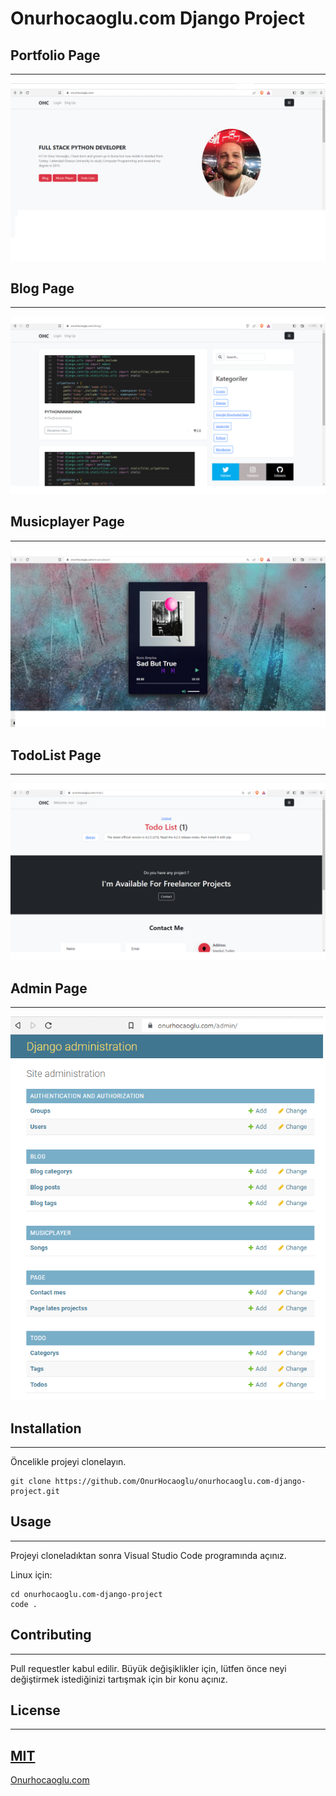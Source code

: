 # Onurhocaoglu.com Django Project

## Portfolio Page
------------------------------------------
![Page](./page.png)

## Blog Page
------------------------------------------
![Blog](./blog.png)

## Musicplayer Page
------------------------------------------
![Musicplayer](./musicplayer.png)

## TodoList Page
------------------------------------------
![Todo](./todo.png)

## Admin Page
------------------------------------------
![Admin](./admin.png)

## Installation
------------------------------------------
Öncelikle projeyi clonelayın.
```
git clone https://github.com/OnurHocaoglu/onurhocaoglu.com-django-project.git
```
## Usage
----------------------------------------------------
Projeyi cloneladıktan sonra Visual Studio Code programında açınız.

Linux için:
```
cd onurhocaoglu.com-django-project
code .
```
## Contributing
----------------------------------------------------
Pull requestler kabul edilir. Büyük değişiklikler için, lütfen önce neyi değiştirmek istediğinizi tartışmak için bir konu açınız.

## License
---------------------------------------------------------
[MIT](https://choosealicense.com/licenses/mit/)
-----------------------------------------------------
[Onurhocaoglu.com](http://www.onurhocaoglu.com)